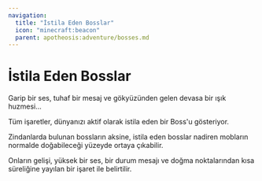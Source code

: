```yaml
---
navigation:
  title: "İstila Eden Bosslar"
  icon: "minecraft:beacon"
  parent: apotheosis:adventure/bosses.md
---
```


# İstila Eden Bosslar

Garip bir ses, tuhaf bir mesaj ve gökyüzünden gelen devasa bir ışık huzmesi...

Tüm işaretler, dünyanızı aktif olarak istila eden bir Boss'u gösteriyor.

Zindanlarda bulunan bossların aksine, istila eden bosslar nadiren mobların normalde doğabileceği yüzeyde ortaya çıkabilir.

Onların gelişi, yüksek bir ses, bir durum mesajı ve doğma noktalarından kısa süreliğine yayılan bir işaret ile belirtilir.

